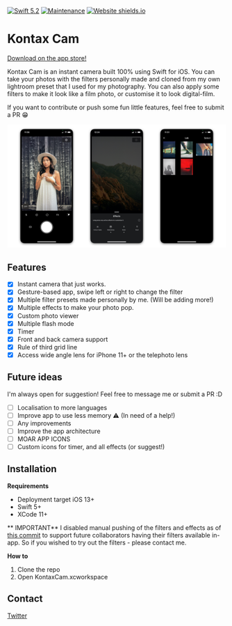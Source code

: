 [![Swift 5.2](https://img.shields.io/badge/swift-5.2-ED523F.svg?style=flat)](https://swift.org/download/)
[![Maintenance](https://img.shields.io/badge/Maintained%3F-yes-green.svg)](https://github.com/kxvn-lx/Kontax-Cam/graphs/commit-activity)
[![Website shields.io](https://img.shields.io/website-up-down-green-red/http/shields.io.svg)](https://kontaxcam.netlify.app)

# Kontax Cam
[Download on the app store!](https://apps.apple.com/app/kontax-cam/id1527110773)

Kontax Cam is an instant camera built 100% using Swift for iOS. You can take your photos with the filters personally made and cloned from my own lightroom preset that I used for my photography. You can also apply some filters to make it look like a film photo, or customise it to look digital-film.

If you want to contribute or push some fun little features, feel free to submit a PR 😁

![image1](/images/image1.jpg)

## Features

 - [x] Instant camera that just works.
 - [x] Gesture-based app, swipe left or right to change the filter
 - [x] Multiple filter presets made personally by me. (Will be adding more!)
 - [x] Multiple effects to make your photo pop.
 - [x] Custom photo viewer
 - [x] Multiple flash mode
 - [x] Timer
 - [x] Front and back camera support
 - [x] Rule of third grid line
 - [x] Access wide angle lens for iPhone 11+ or the telephoto lens
 
 ## Future ideas
 I'm always open for suggestion! Feel free to message me or submit a PR :D
 
 - [ ] Localisation to more languages
 - [ ] Improve app to use less memory ⚠️ (In need of a help!)
 - [ ] Any improvements
 - [ ] Improve the app architecture
 - [ ] MOAR APP ICONS
 - [ ] Custom icons for timer, and all effects (or suggest!)

## Installation
**Requirements**

 - Deployment target iOS 13+
 - Swift 5+
 - XCode 11+
 
 ** IMPORTANT**
 I disabled manual pushing of the filters and effects as of [this commit](https://github.com/kxvn-lx/Kontax-Cam/commit/70e3099739d4a3c5bd85427fdd3f3c879e776c32)
 to support future collaborators having their filters available in-app. So if you wished to try out the filters - please contact me.
 
**How to**
1. Clone the repo
2. Open KontaxCam.xcworkspace

## Contact
[Twitter](https://twitter.com/kevinlx_)
